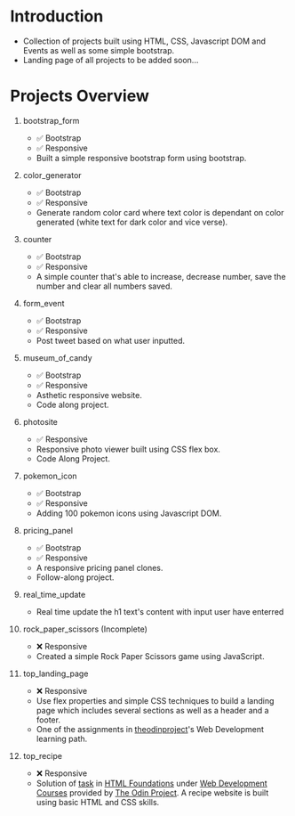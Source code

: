 # Introduction
- Collection of projects built using HTML, CSS, Javascript DOM and Events as well as some simple bootstrap.
- Landing page of all projects to be added soon...


# Projects Overview

1. bootstrap_form
   - :white_check_mark: Bootstrap
   - :white_check_mark: Responsive
   - Built a simple responsive bootstrap form using bootstrap.

2. color_generator
   - :white_check_mark: Bootstrap
   - :white_check_mark: Responsive
   - Generate random color card where text color is dependant on color generated (white text for dark color and vice verse).

3. counter
   - :white_check_mark: Bootstrap
   - :white_check_mark: Responsive
   - A simple counter that's able to increase, decrease number, save the number and clear all numbers saved.

4. form_event
   - :white_check_mark: Bootstrap
   - :white_check_mark: Responsive
   - Post tweet based on what user inputted.


5. museum_of_candy
   - :white_check_mark: Bootstrap
   - :white_check_mark: Responsive
   - Asthetic responsive website. 
   - Code along project.

6. photosite
   - :white_check_mark: Responsive
   - Responsive photo viewer built using CSS flex box.
   - Code Along Project.

7. pokemon_icon
   - :white_check_mark: Bootstrap
   - :white_check_mark: Responsive
   - Adding 100 pokemon icons using Javascript DOM.

8. pricing_panel
   - :white_check_mark: Bootstrap
   - :white_check_mark: Responsive
   - A responsive pricing panel clones.
   - Follow-along project.

9. real_time_update
   - Real time update the h1 text's content with input user have enterred


10. rock_paper_scissors (Incomplete)
    - :x: Responsive
    - Created a simple Rock Paper Scissors game using JavaScript.

11. top_landing_page
    - :x: Responsive
    - Use flex properties and simple CSS techniques to build a landing page which includes several sections as well as a header and a footer.
    - One of the assignments in [theodinproject](https://www.theodinproject.com/lessons/foundations-landing-page)'s Web Development learning path.


12. top_recipe
    - :x: Responsive
    - Solution of [task](https://www.theodinproject.com/paths/foundations/courses/foundations/lessons/recipes) in [HTML Foundations](https://www.theodinproject.com/paths/foundations/courses/foundations#html-foundations) under [Web Development Courses](https://www.theodinproject.com/paths/foundations/courses/foundations) provided by [The Odin Project](https://www.theodinproject.com/). A recipe website is built using basic HTML and CSS skills.
